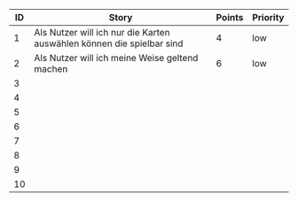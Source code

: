 | ID | Story | Points | Priority |
| ------- | ------ | ------ | ------- |
| 1 | Als Nutzer will ich nur die Karten auswählen können die spielbar sind | 4 | low |
| 2 | Als Nutzer will ich meine Weise geltend machen | 6 | low |
| 3 | | |
| 4 | | |
| 5 | | |
| 6 | | |
| 7 | | |
| 8 | | |
| 9 | | |
| 10 | | |
